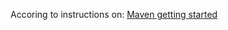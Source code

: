 Accoring to instructions on:
[Maven getting started](https://maven.apache.org/guides/getting-started/index.html)
